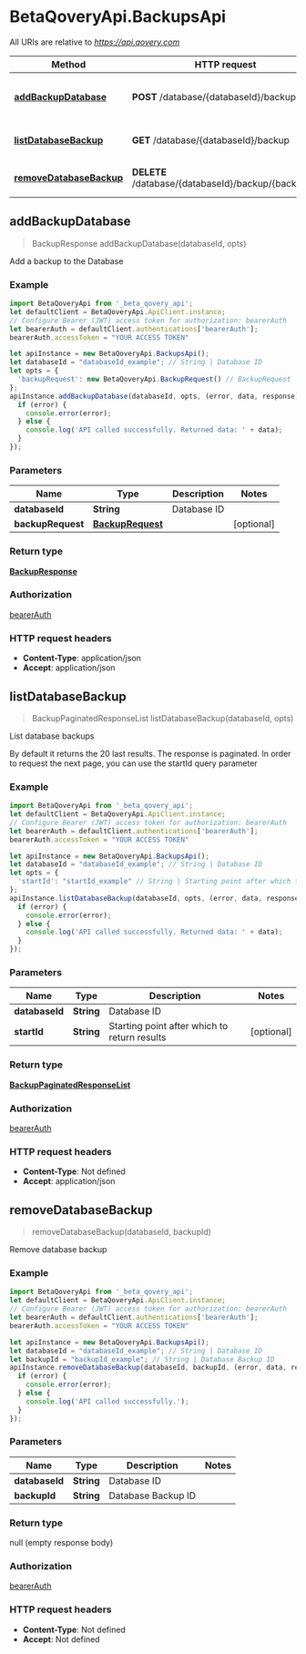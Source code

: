 # BetaQoveryApi.BackupsApi

All URIs are relative to *https://api.qovery.com*

Method | HTTP request | Description
------------- | ------------- | -------------
[**addBackupDatabase**](BackupsApi.md#addBackupDatabase) | **POST** /database/{databaseId}/backup | Add a backup to the Database 
[**listDatabaseBackup**](BackupsApi.md#listDatabaseBackup) | **GET** /database/{databaseId}/backup | List database  backups
[**removeDatabaseBackup**](BackupsApi.md#removeDatabaseBackup) | **DELETE** /database/{databaseId}/backup/{backupId} | Remove database  backup



## addBackupDatabase

> BackupResponse addBackupDatabase(databaseId, opts)

Add a backup to the Database 

### Example

```javascript
import BetaQoveryApi from '_beta_qovery_api';
let defaultClient = BetaQoveryApi.ApiClient.instance;
// Configure Bearer (JWT) access token for authorization: bearerAuth
let bearerAuth = defaultClient.authentications['bearerAuth'];
bearerAuth.accessToken = "YOUR ACCESS TOKEN"

let apiInstance = new BetaQoveryApi.BackupsApi();
let databaseId = "databaseId_example"; // String | Database ID
let opts = {
  'backupRequest': new BetaQoveryApi.BackupRequest() // BackupRequest | 
};
apiInstance.addBackupDatabase(databaseId, opts, (error, data, response) => {
  if (error) {
    console.error(error);
  } else {
    console.log('API called successfully. Returned data: ' + data);
  }
});
```

### Parameters


Name | Type | Description  | Notes
------------- | ------------- | ------------- | -------------
 **databaseId** | **String**| Database ID | 
 **backupRequest** | [**BackupRequest**](BackupRequest.md)|  | [optional] 

### Return type

[**BackupResponse**](BackupResponse.md)

### Authorization

[bearerAuth](../README.md#bearerAuth)

### HTTP request headers

- **Content-Type**: application/json
- **Accept**: application/json


## listDatabaseBackup

> BackupPaginatedResponseList listDatabaseBackup(databaseId, opts)

List database  backups

By default it returns the 20 last results. The response is paginated. In order to request the next page, you can use the startId query parameter

### Example

```javascript
import BetaQoveryApi from '_beta_qovery_api';
let defaultClient = BetaQoveryApi.ApiClient.instance;
// Configure Bearer (JWT) access token for authorization: bearerAuth
let bearerAuth = defaultClient.authentications['bearerAuth'];
bearerAuth.accessToken = "YOUR ACCESS TOKEN"

let apiInstance = new BetaQoveryApi.BackupsApi();
let databaseId = "databaseId_example"; // String | Database ID
let opts = {
  'startId': "startId_example" // String | Starting point after which to return results
};
apiInstance.listDatabaseBackup(databaseId, opts, (error, data, response) => {
  if (error) {
    console.error(error);
  } else {
    console.log('API called successfully. Returned data: ' + data);
  }
});
```

### Parameters


Name | Type | Description  | Notes
------------- | ------------- | ------------- | -------------
 **databaseId** | **String**| Database ID | 
 **startId** | **String**| Starting point after which to return results | [optional] 

### Return type

[**BackupPaginatedResponseList**](BackupPaginatedResponseList.md)

### Authorization

[bearerAuth](../README.md#bearerAuth)

### HTTP request headers

- **Content-Type**: Not defined
- **Accept**: application/json


## removeDatabaseBackup

> removeDatabaseBackup(databaseId, backupId)

Remove database  backup

### Example

```javascript
import BetaQoveryApi from '_beta_qovery_api';
let defaultClient = BetaQoveryApi.ApiClient.instance;
// Configure Bearer (JWT) access token for authorization: bearerAuth
let bearerAuth = defaultClient.authentications['bearerAuth'];
bearerAuth.accessToken = "YOUR ACCESS TOKEN"

let apiInstance = new BetaQoveryApi.BackupsApi();
let databaseId = "databaseId_example"; // String | Database ID
let backupId = "backupId_example"; // String | Database Backup ID
apiInstance.removeDatabaseBackup(databaseId, backupId, (error, data, response) => {
  if (error) {
    console.error(error);
  } else {
    console.log('API called successfully.');
  }
});
```

### Parameters


Name | Type | Description  | Notes
------------- | ------------- | ------------- | -------------
 **databaseId** | **String**| Database ID | 
 **backupId** | **String**| Database Backup ID | 

### Return type

null (empty response body)

### Authorization

[bearerAuth](../README.md#bearerAuth)

### HTTP request headers

- **Content-Type**: Not defined
- **Accept**: Not defined

